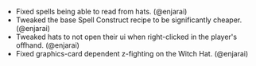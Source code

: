 - Fixed spells being able to read from hats. (@enjarai)
- Tweaked the base Spell Construct recipe to be significantly cheaper. (@enjarai)
- Tweaked hats to not open their ui when right-clicked in the player's offhand. (@enjarai)
- Fixed graphics-card dependent z-fighting on the Witch Hat. (@enjarai)
